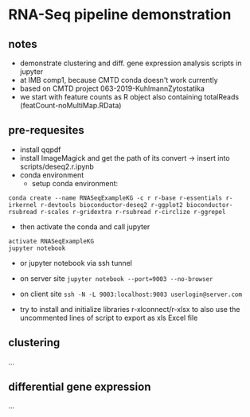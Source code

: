
# RNA-Seq pipeline demonstration

## notes 
- demonstrate clustering and diff. gene expression analysis scripts in jupyter
- at IMB comp1, because CMTD conda doesn't work currently
- based on CMTD project 063-2019-KuhlmannZytostatika
- we start with feature counts as R object also containing totalReads (featCount-noMultiMap.RData)


## pre-requesites

- install qqpdf 
- install ImageMagick and get the path of its convert -> insert into scripts/deseq2.r.ipynb
- conda environment
  - setup conda environment:

```
conda create --name RNASeqExampleKG -c r r-base r-essentials r-irkernel r-devtools bioconductor-deseq2 r-ggplot2 bioconductor-rsubread r-scales r-gridextra r-rsubread r-circlize r-ggrepel 
```

  - then activate the conda and call jupyter
```
activate RNASeqExampleKG
jupyter notebook
```

  - or jupyter notebook via ssh tunnel
  - on server site `jupyter notebook --port=9003 --no-browser`
  - on client site `ssh -N -L 9003:localhost:9003 userlogin@server.com`

  - try to install and initialize libraries r-xlconnect/r-xlsx to also use the uncommented lines of script to export as xls Excel file


## clustering

...

## differential gene expression


...
